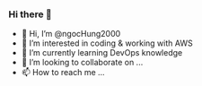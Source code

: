 ### Hi there 👋
- 👋 Hi, I’m @ngocHung2000
- 👀 I’m interested in coding & working with AWS
- 🌱 I’m currently learning DevOps knowledge
- 💞️ I’m looking to collaborate on ...
- 📫 How to reach me ...
<!--
**ngocHung2000/ngocHung2000** is a ✨ _special_ ✨ repository because its `README.md` (this file) appears on your GitHub profile.

-->
